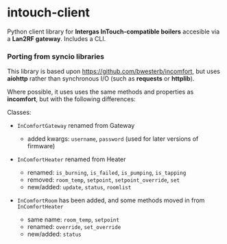 # intouch-client

Python client library for **Intergas InTouch-compatible boilers** accesible via a **Lan2RF gateway**. Includes a CLI.

### Porting from syncio libraries
This library is based upon https://github.com/bwesterb/incomfort, but uses **aiohttp** rather than synchronous I/O (such as **requests** or **httplib**).

Where possible, it uses uses the same methods and properties as **incomfort**, but with the following differences:

  Classes:
  - `InComfortGateway` renamed from Gateway
    - added kwargs: `username`, `password` (used for later versions of firmware)

  - `InComfortHeater` renamed from Heater
    - renamed: `is_burning`, `is_failed`, `is_pumping`, `is_tapping`
    - removed: `room_temp`, `setpoint`, `setpoint_override`, `set`
    - new/added: `update`, `status`, `roomlist`

  - `InComfortRoom` has been added, and some methods moved in from `InComfortHeater`
    - same name: `room_temp`, `setpoint`
    - renamed: `override`, `set_override`
    - new/added: `status`

